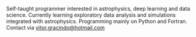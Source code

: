 Self-taught programmer interested in astrophysics, deep learning and data science. Currently learning exploratory data analysis and simulations integrated with astrophysics. Programming mainly on Python and Fortran.
Contact via vitor.gracindo@hotmail.com

